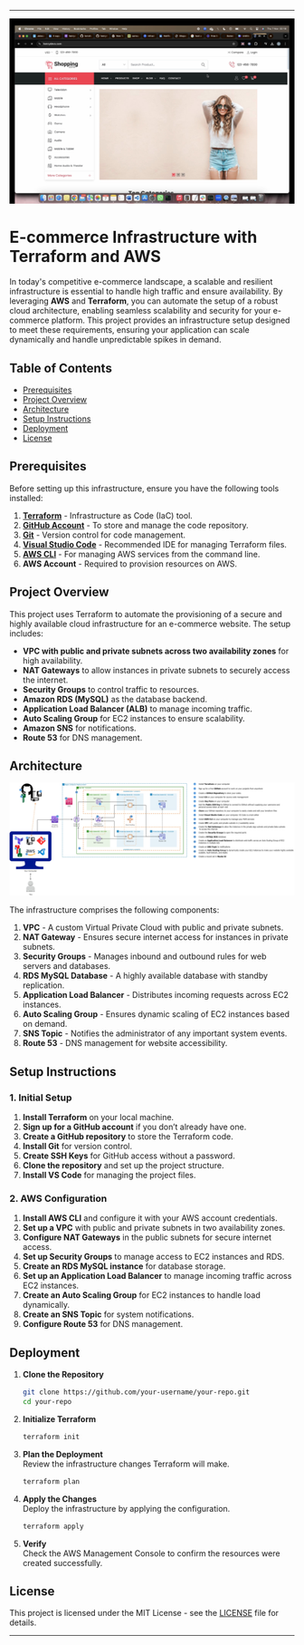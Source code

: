 
---

![Alt text](webbb.jpg)

# E-commerce Infrastructure with Terraform and AWS

In today's competitive e-commerce landscape, a scalable and resilient infrastructure is essential to handle high traffic and ensure availability. By leveraging **AWS** and **Terraform**, you can automate the setup of a robust cloud architecture, enabling seamless scalability and security for your e-commerce platform. This project provides an infrastructure setup designed to meet these requirements, ensuring your application can scale dynamically and handle unpredictable spikes in demand.

## Table of Contents

- [Prerequisites](#prerequisites)
- [Project Overview](#project-overview)
- [Architecture](#architecture)
- [Setup Instructions](#setup-instructions)
- [Deployment](#deployment)
- [License](#license)

## Prerequisites

Before setting up this infrastructure, ensure you have the following tools installed:

1. **[Terraform](https://www.terraform.io/downloads.html)** - Infrastructure as Code (IaC) tool.
2. **[GitHub Account](https://github.com/)** - To store and manage the code repository.
3. **[Git](https://git-scm.com/)** - Version control for code management.
4. **[Visual Studio Code](https://code.visualstudio.com/)** - Recommended IDE for managing Terraform files.
5. **[AWS CLI](https://aws.amazon.com/cli/)** - For managing AWS services from the command line.
6. **AWS Account** - Required to provision resources on AWS.

## Project Overview

This project uses Terraform to automate the provisioning of a secure and highly available cloud infrastructure for an e-commerce website. The setup includes:

- **VPC with public and private subnets across two availability zones** for high availability.
- **NAT Gateways** to allow instances in private subnets to securely access the internet.
- **Security Groups** to control traffic to resources.
- **Amazon RDS (MySQL)** as the database backend.
- **Application Load Balancer (ALB)** to manage incoming traffic.
- **Auto Scaling Group** for EC2 instances to ensure scalability.
- **Amazon SNS** for notifications.
- **Route 53** for DNS management.

## Architecture

![Architecture Diagram](./Terraform-Ecommerce.jpg)

The infrastructure comprises the following components:

1. **VPC** - A custom Virtual Private Cloud with public and private subnets.
2. **NAT Gateway** - Ensures secure internet access for instances in private subnets.
3. **Security Groups** - Manages inbound and outbound rules for web servers and databases.
4. **RDS MySQL Database** - A highly available database with standby replication.
5. **Application Load Balancer** - Distributes incoming requests across EC2 instances.
6. **Auto Scaling Group** - Ensures dynamic scaling of EC2 instances based on demand.
7. **SNS Topic** - Notifies the administrator of any important system events.
8. **Route 53** - DNS management for website accessibility.

## Setup Instructions

### 1. Initial Setup

1. **Install Terraform** on your local machine.
2. **Sign up for a GitHub account** if you don’t already have one.
3. **Create a GitHub repository** to store the Terraform code.
4. **Install Git** for version control.
5. **Create SSH Keys** for GitHub access without a password.
6. **Clone the repository** and set up the project structure.
7. **Install VS Code** for managing the project files.

### 2. AWS Configuration

1. **Install AWS CLI** and configure it with your AWS account credentials.
2. **Set up a VPC** with public and private subnets in two availability zones.
3. **Configure NAT Gateways** in the public subnets for secure internet access.
4. **Set up Security Groups** to manage access to EC2 instances and RDS.
5. **Create an RDS MySQL instance** for database storage.
6. **Set up an Application Load Balancer** to manage incoming traffic across EC2 instances.
7. **Create an Auto Scaling Group** for EC2 instances to handle load dynamically.
8. **Create an SNS Topic** for system notifications.
9. **Configure Route 53** for DNS management.

## Deployment

1. **Clone the Repository**  
   ```bash
   git clone https://github.com/your-username/your-repo.git
   cd your-repo
   ```

2. **Initialize Terraform**  
   ```bash
   terraform init
   ```

3. **Plan the Deployment**  
   Review the infrastructure changes Terraform will make.
   ```bash
   terraform plan
   ```

4. **Apply the Changes**  
   Deploy the infrastructure by applying the configuration.
   ```bash
   terraform apply
   ```

5. **Verify**  
   Check the AWS Management Console to confirm the resources were created successfully.

## License

This project is licensed under the MIT License - see the [LICENSE](LICENSE) file for details.

---

